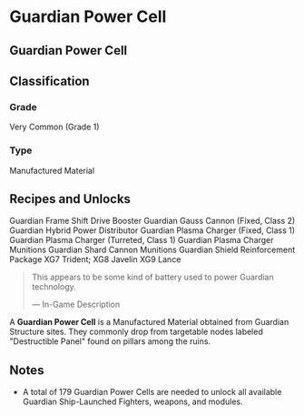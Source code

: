 # Guardian Power Cell
##  Guardian Power Cell

		

## Classification

### Grade

Very Common (Grade 1)

### Type

Manufactured Material

## Recipes and Unlocks

Guardian Frame Shift Drive Booster
 Guardian Gauss Cannon (Fixed, Class 2)
 Guardian Hybrid Power Distributor
 Guardian Plasma Charger (Fixed, Class 1)
 Guardian Plasma Charger (Turreted, Class 1)
 Guardian Plasma Charger Munitions
 Guardian Shard Cannon Munitions
 Guardian Shield Reinforcement Package
 XG7 Trident; XG8 Javelin
 XG9 Lance

> 
> 
> This appears to be some kind of battery used to power Guardian technology.
> 
> 
> — In-Game Description
> 

A **Guardian Power Cell** is a Manufactured Material obtained from Guardian Structure sites. They commonly drop from targetable nodes labeled "Destructible Panel" found on pillars among the ruins.

## Notes

- A total of 179 Guardian Power Cells are needed to unlock all available Guardian Ship-Launched Fighters, weapons, and modules.